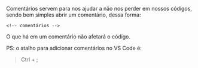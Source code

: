 Comentários servem para nos ajudar a não nos perder em nossos códigos, sendo bem simples abrir um comentário, dessa forma:

	<!-- comentários -->

O que há em um comentário não afetará o código.

PS: o atalho para adicionar comentários no VS Code é:
> Ctrl + ;
